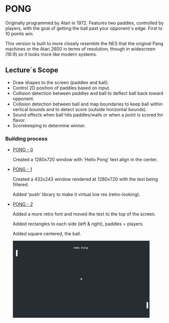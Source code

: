 # PONG

Originally programmed by Atari in 1972. Features two paddles, controlled by players, with the goal of getting the ball past your opponent´s edge.
First to 10 points win.

This version is built to more closely resemble the NES that the original Pang machines or the Atari 2600 in terms of resolution, though in widescreen
(16:9) so it looks more like modern systems.

## Lecture´s Scope

-   Draw shapes to the screen (paddles and ball).
-   Control 2D position of paddles based on input.
-   Collision detection between paddles and ball to deflect ball back toward opponent.
-   Collision detection between ball and map boundaries to keep ball within vertical bounds and to detect score (outside horizontal bounds).
-   Sound effects when ball hits paddles/walls or when a point is scored for flavor.
-   Scorekeeping to determine winner.

### Building process

-   [PONG - 0](pong-0)

    Created a 1280x720 window with 'Hello Pong' text align in the center.

-   [PONG - 1](pong-1)

    Created a 432x243 window rendered at 1280x720 with the text being filtered.

    Added 'push' library to make it virtual low res (retro-looking).

-   [PONG - 2](pong-2)

    Added a more retro font and moved the text to the top of the screen.

    Added rectangles to each side (left & right), paddles = players.

    Added square centered, the ball.

    <img src="./images/pong-2.png" width="432" height="243">

